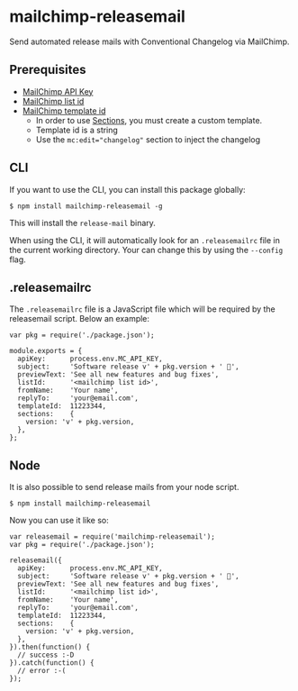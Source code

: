# mailchimp-releasemail

Send automated release mails with Conventional Changelog via MailChimp.

## Prerequisites

- [MailChimp API Key](https://us1.admin.mailchimp.com/account/api/)
- [MailChimp list id](https://us1.admin.mailchimp.com/lists/)
- [MailChimp template id](https://us1.admin.mailchimp.com/templates/)
  * In order to use [Sections](https://mailchimp.com/help/create-editable-content-areas-with-mailchimps-template-language/), you must create a custom template.
  * Template id is a string
  * Use the `mc:edit="changelog"` section to inject the changelog

## CLI

If you want to use the CLI, you can install this package globally:

```
$ npm install mailchimp-releasemail -g
```

This will install the `release-mail` binary.

When using the CLI, it will automatically look for an `.releasemailrc` file in the current working directory. Your can change this by using the `--config` flag.

## .releasemailrc

The `.releasemailrc` file is a JavaScript file which will be required by the releasemail script. Below an example:

```
var pkg = require('./package.json');

module.exports = {
  apiKey:      process.env.MC_API_KEY,
  subject:     'Software release v' + pkg.version + ' 🚀',
  previewText: 'See all new features and bug fixes',
  listId:      '<mailchimp list id>',
  fromName:    'Your name',
  replyTo:     'your@email.com',
  templateId:  11223344,
  sections:    {
    version: 'v' + pkg.version,
  },
};
```

## Node

It is also possible to send release mails from your node script.

```
$ npm install mailchimp-releasemail
```

Now you can use it like so:

```
var releasemail = require('mailchimp-releasemail');
var pkg = require('./package.json');

releasemail({
  apiKey:      process.env.MC_API_KEY,
  subject:     'Software release v' + pkg.version + ' 🚀',
  previewText: 'See all new features and bug fixes',
  listId:      '<mailchimp list id>',
  fromName:    'Your name',
  replyTo:     'your@email.com',
  templateId:  11223344,
  sections:    {
    version: 'v' + pkg.version,
  },
}).then(function() {
  // success :-D
}).catch(function() {
  // error :-(
});
```
